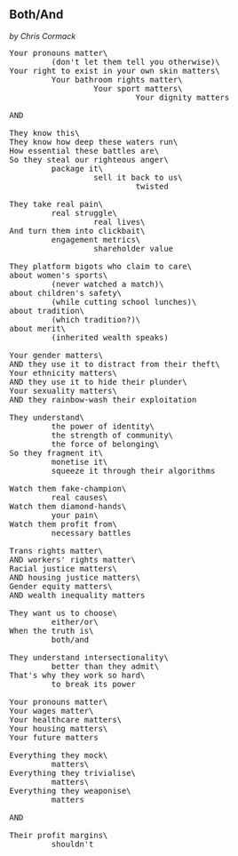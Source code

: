 ## Both/And
*by Chris Cormack*
<pre>
Your pronouns matter\
         (don't let them tell you otherwise)\
Your right to exist in your own skin matters\
         Your bathroom rights matter\
                  Your sport matters\
                           Your dignity matters

AND

They know this\
They know how deep these waters run\
How essential these battles are\
So they steal our righteous anger\
         package it\
                  sell it back to us\
                           twisted

They take real pain\
         real struggle\
                  real lives\
And turn them into clickbait\
         engagement metrics\
                  shareholder value

They platform bigots who claim to care\
about women's sports\
         (never watched a match)\
about children's safety\
         (while cutting school lunches)\
about tradition\
         (which tradition?)\
about merit\
         (inherited wealth speaks)

Your gender matters\
AND they use it to distract from their theft\
Your ethnicity matters\
AND they use it to hide their plunder\
Your sexuality matters\
AND they rainbow-wash their exploitation

They understand\
         the power of identity\
         the strength of community\
         the force of belonging\
So they fragment it\
         monetise it\
         squeeze it through their algorithms

Watch them fake-champion\
         real causes\
Watch them diamond-hands\
         your pain\
Watch them profit from\
         necessary battles

Trans rights matter\
AND workers' rights matter\
Racial justice matters\
AND housing justice matters\
Gender equity matters\
AND wealth inequality matters

They want us to choose\
         either/or\
When the truth is\
         both/and

They understand intersectionality\
         better than they admit\
That's why they work so hard\
         to break its power

Your pronouns matter\
Your wages matter\
Your healthcare matters\
Your housing matters\
Your future matters

Everything they mock\
         matters\
Everything they trivialise\
         matters\
Everything they weaponise\
         matters

AND

Their profit margins\
         shouldn't
</pre>